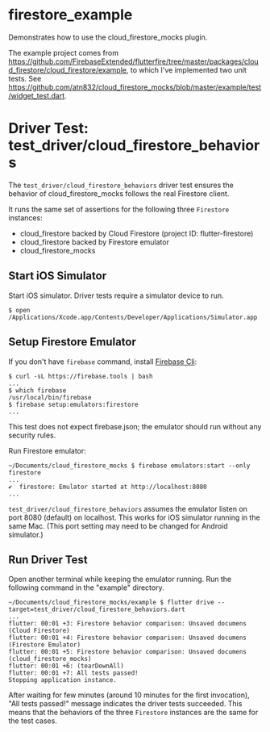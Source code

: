 # firestore_example

Demonstrates how to use the cloud_firestore_mocks plugin.

The example project comes from
https://github.com/FirebaseExtended/flutterfire/tree/master/packages/cloud_firestore/cloud_firestore/example,
to which I've implemented two unit tests. See
https://github.com/atn832/cloud_firestore_mocks/blob/master/example/test/widget_test.dart.


# Driver Test: test_driver/cloud_firestore_behaviors

The `test_driver/cloud_firestore_behaviors` driver test ensures the behavior of 
cloud_firestore_mocks follows the real Firestore client.

It runs the same set of assertions for the following three `Firestore` instances:

- cloud_firestore backed by Cloud Firestore (project ID: flutter-firestore)
- cloud_firestore backed by Firestore emulator
- cloud_firestore_mocks

## Start iOS Simulator

Start iOS simulator. Driver tests require a simulator device to run.

```
$ open /Applications/Xcode.app/Contents/Developer/Applications/Simulator.app
```

## Setup Firestore Emulator

If you don't have `firebase` command, install [Firebase Cli](https://firebase.google.com/docs/cli#install-cli-mac-linux):

```
$ curl -sL https://firebase.tools | bash
...
$ which firebase
/usr/local/bin/firebase
$ firebase setup:emulators:firestore
...
```

This test does not expect firebase.json; the emulator should run without any security rules.

Run Firestore emulator:

```
~/Documents/cloud_firestore_mocks $ firebase emulators:start --only firestore
...
✔  firestore: Emulator started at http://localhost:8080
...
```

`test_driver/cloud_firestore_behaviors` assumes the emulator listen on port
8080 (default) on localhost. This works for iOS simulator running in the same
Mac. (This port setting may need to be changed for Android simulator.)

## Run Driver Test

Open another terminal while keeping the emulator running.
Run the following command in the "example" directory.

```
~/Documents/cloud_firestore_mocks/example $ flutter drive --target=test_driver/cloud_firestore_behaviors.dart
...
flutter: 00:01 +3: Firestore behavior comparison: Unsaved documens (Cloud Firestore)
flutter: 00:01 +4: Firestore behavior comparison: Unsaved documens (Firestore Emulator)
flutter: 00:01 +5: Firestore behavior comparison: Unsaved documens (cloud_firestore_mocks)
flutter: 00:01 +6: (tearDownAll)
flutter: 00:01 +7: All tests passed!
Stopping application instance.
```

After waiting for few minutes (around 10 minutes for the first invocation),
"All tests passed!" message indicates the driver tests succeeded.
This means that the behaviors of the three `Firestore` instances are the same
for the test cases.
